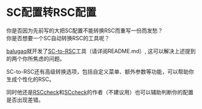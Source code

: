# SC配置转RSC配置

你是否因为先前写的大把SC配置不能转换RSC而重写一份而发愁？  
你是否想要一个SC自动转换RSC的工具呢？

[balugaq](https://github.com/balugaq)就开发了[SC-to-RSC](https://github.com/SlimefunReloadingProject/SC-to-RSC)工具（请详阅README.md）,
这可以解决上述提到的两个你所焦虑的问题。

SC-to-RSC还有高级转换选项，包括自定义菜单、额外参数等功能，可以帮助你生成个性化的RSC。  

同时他还是[RSCcheck](https://github.com/SlimefunReloadingProject/RSCchecker)和[SCcheck](https://github.com/SlimefunReloadingProject/SCchecker)的作者（不建议用）也可以辅助判断你的配置是否出现差错。
